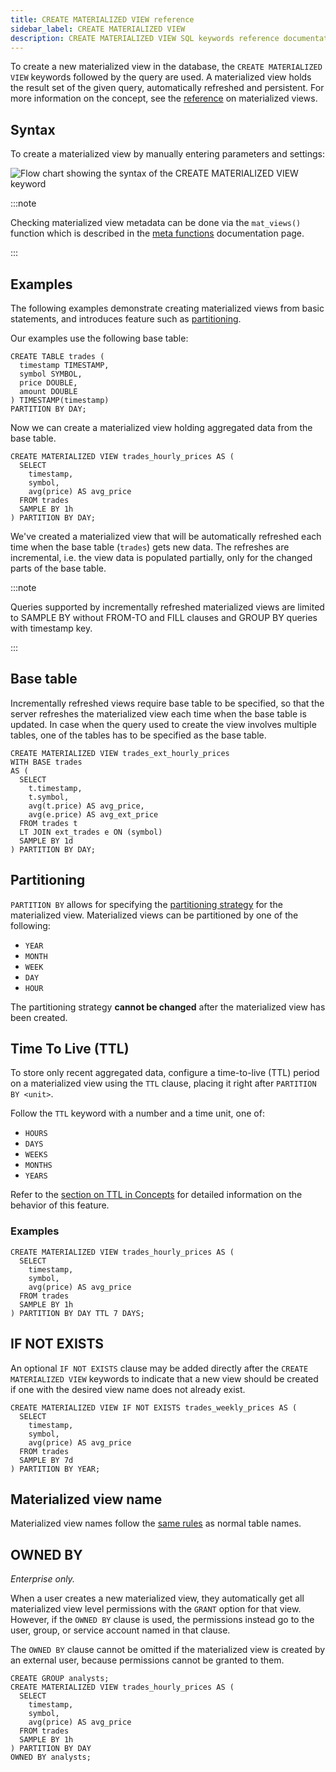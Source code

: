 ```yaml
---
title: CREATE MATERIALIZED VIEW reference
sidebar_label: CREATE MATERIALIZED VIEW
description: CREATE MATERIALIZED VIEW SQL keywords reference documentation.
---
```


To create a new materialized view in the database, the
`CREATE MATERIALIZED VIEW` keywords followed by the query are used. A
materialized view holds the result set of the given query, automatically
refreshed and persistent. For more information on the concept, see the
[reference](/docs/concept/mat-views/) on materialized views.

## Syntax

To create a materialized view by manually entering parameters and settings:

![Flow chart showing the syntax of the CREATE MATERIALIZED VIEW keyword](/images/docs/diagrams/createMatViewDef.svg)

:::note

Checking materialized view metadata can be done via the `mat_views()` function
which is described in the [meta functions](/docs/reference/function/meta/)
documentation page.

:::

## Examples

The following examples demonstrate creating materialized views from basic
statements, and introduces feature such as
[partitioning](/glossary/database-partitioning/).

Our examples use the following base table:

```questdb-sql title="Base table"
CREATE TABLE trades (
  timestamp TIMESTAMP,
  symbol SYMBOL,
  price DOUBLE,
  amount DOUBLE
) TIMESTAMP(timestamp)
PARTITION BY DAY;
```

Now we can create a materialized view holding aggregated data from the base
table.

```questdb-sql title="Hourly materialized view"
CREATE MATERIALIZED VIEW trades_hourly_prices AS (
  SELECT
    timestamp,
    symbol,
    avg(price) AS avg_price
  FROM trades
  SAMPLE BY 1h
) PARTITION BY DAY;
```

We've created a materialized view that will be automatically refreshed each time
when the base table (`trades`) gets new data. The refreshes are incremental,
i.e. the view data is populated partially, only for the changed parts of the
base table.

:::note

Queries supported by incrementally refreshed materialized views are limited to
SAMPLE BY without FROM-TO and FILL clauses and GROUP BY queries with timestamp
key.

:::

## Base table

Incrementally refreshed views require base table to be specified, so that the
server refreshes the materialized view each time when the base table is updated.
In case when the query used to create the view involves multiple tables, one of
the tables has to be specified as the base table.

```questdb-sql title="Hourly materialized view with LT JOIN"
CREATE MATERIALIZED VIEW trades_ext_hourly_prices
WITH BASE trades
AS (
  SELECT
    t.timestamp,
    t.symbol,
    avg(t.price) AS avg_price,
    avg(e.price) AS avg_ext_price
  FROM trades t
  LT JOIN ext_trades e ON (symbol)
  SAMPLE BY 1d
) PARTITION BY DAY;
```

## Partitioning

`PARTITION BY` allows for specifying the
[partitioning strategy](/docs/concept/partitions/) for the materialized view.
Materialized views can be partitioned by one of the following:

- `YEAR`
- `MONTH`
- `WEEK`
- `DAY`
- `HOUR`

The partitioning strategy **cannot be changed** after the materialized view has
been created.

## Time To Live (TTL)

To store only recent aggregated data, configure a time-to-live (TTL) period on a
materialized view using the `TTL` clause, placing it right after
`PARTITION BY <unit>`.

Follow the `TTL` keyword with a number and a time unit, one of:

- `HOURS`
- `DAYS`
- `WEEKS`
- `MONTHS`
- `YEARS`

Refer to the [section on TTL in Concepts](/docs/concept/ttl/) for detailed
information on the behavior of this feature.

### Examples

```questdb-sql title="Creating a materialized view with TTL"
CREATE MATERIALIZED VIEW trades_hourly_prices AS (
  SELECT
    timestamp,
    symbol,
    avg(price) AS avg_price
  FROM trades
  SAMPLE BY 1h
) PARTITION BY DAY TTL 7 DAYS;
```

## IF NOT EXISTS

An optional `IF NOT EXISTS` clause may be added directly after the
`CREATE MATERIALIZED VIEW` keywords to indicate that a new view should be
created if one with the desired view name does not already exist.

```questdb-sql
CREATE MATERIALIZED VIEW IF NOT EXISTS trades_weekly_prices AS (
  SELECT
    timestamp,
    symbol,
    avg(price) AS avg_price
  FROM trades
  SAMPLE BY 7d
) PARTITION BY YEAR;
```

## Materialized view name

Materialized view names follow the
[same rules](/docs/reference/sql/create-table/#table-name) as normal table
names.

## OWNED BY

_Enterprise only._

When a user creates a new materialized view, they automatically get all
materialized view level permissions with the `GRANT` option for that view.
However, if the `OWNED BY` clause is used, the permissions instead go to the
user, group, or service account named in that clause.

The `OWNED BY` clause cannot be omitted if the materialized view is created by
an external user, because permissions cannot be granted to them.

```questdb-sql
CREATE GROUP analysts;
CREATE MATERIALIZED VIEW trades_hourly_prices AS (
  SELECT
    timestamp,
    symbol,
    avg(price) AS avg_price
  FROM trades
  SAMPLE BY 1h
) PARTITION BY DAY
OWNED BY analysts;
```
